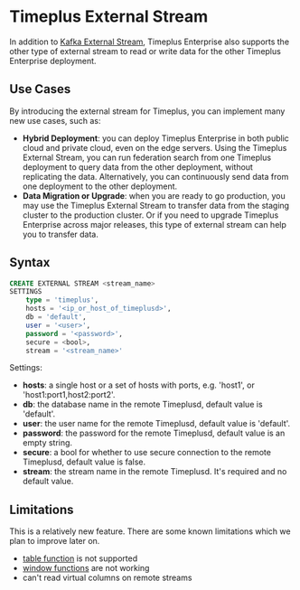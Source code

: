 # Timeplus External Stream

In addition to [Kafka External Stream](proton-kafka), Timeplus Enterprise also supports the other type of external stream to read or write data for the other Timeplus Enterprise deployment.

## Use Cases

By introducing the external stream for Timeplus, you can implement many new use cases, such as:
* **Hybrid Deployment**: you can deploy Timeplus Enterprise in both public cloud and private cloud, even on the edge servers. Using the Timeplus External Stream, you can run federation search from one Timeplus deployment to query data from the other deployment, without replicating the data. Alternatively, you can continuously send data from one deployment to the other deployment.
* **Data Migration or Upgrade**: when you are ready to go production, you may use the Timeplus External Stream to transfer data from the staging cluster to the production cluster. Or if you need to upgrade Timeplus Enterprise across major releases, this type of external stream can help you to transfer data.

## Syntax
```sql
CREATE EXTERNAL STREAM <stream_name>
SETTINGS
    type = 'timeplus',
    hosts = '<ip_or_host_of_timeplusd>',
    db = 'default',
    user = '<user>',
    password = '<password>',
    secure = <bool>,
    stream = '<stream_name>'
```
Settings:
* **hosts**: a single host or a set of hosts with ports, e.g. 'host1', or 'host1:port1,host2:port2'.
* **db**: the database name in the remote Timeplusd, default value is 'default'.
* **user**: the user name for the remote Timeplusd, default value is 'default'.
* **password**: the password for the remote Timeplusd, default value is an empty string.
* **secure**: a bool for whether to use secure connection to the remote Timeplusd, default value is false.
* **stream**: the stream name in the remote Timeplusd. It's required and no default value.

## Limitations
This is a relatively new feature. There are some known limitations which we plan to improve later on.

* [table function](functions_for_streaming#table) is not supported
* [window functions](functions_for_streaming) are not working
* can't read virtual columns on remote streams
